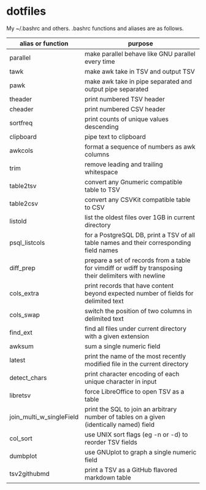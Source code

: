 dotfiles
========

My ~/.bashrc and others.
.bashrc functions and aliases are as follows.

alias or function|purpose
---|---
parallel|make parallel behave like GNU parallel every time
tawk|make awk take in TSV and output TSV
pawk|make awk take in pipe separated and output pipe separated
theader|print numbered TSV header
cheader|print numbered CSV header
sortfreq|print counts of unique values descending
clipboard|pipe text to clipboard
awkcols|format a sequence of numbers as awk columns
trim|remove leading and trailing whitespace
table2tsv|convert any Gnumeric compatible table to TSV
table2csv|convert any CSVKit compatible table to CSV
listold|list the oldest files over 1GB in current directory
psql_listcols|for a PostgreSQL DB, print a TSV of all table names and their corresponding field names
diff_prep|prepare a set of records from a table for vimdiff or wdiff by transposing their delimiters with newline
cols_extra|print records that have content beyond expected number of fields for delimited text
cols_swap|switch the position of two columns in delimited text
find_ext|find all files under current directory with a given extension
awksum|sum a single numeric field
latest|print the name of the most recently modified file in the current directory
detect_chars|print character encoding of each unique character in input
libretsv|force LibreOffice to open TSV as a table
join_multi_w_singleField|print the SQL to join an arbitrary number of tables on a given (identically named) field
col_sort|use UNIX sort flags (eg -n or -d) to reorder TSV fields
dumbplot|use GNUplot to graph a single numeric field
tsv2githubmd|print a TSV as a GitHub flavored markdown table
